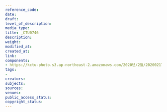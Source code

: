 ```yaml
---
reference_code: 
date: 
draft: 
level_of_description: 
media_type: 
title: _CTU0746
description: 
weight: 
modified_at: 
created_at: 
link: 
components:
- https://kctu-photo.s3.ap-northeast-2.amazonaws.com/2020년/2월/20200217_제70차+민주노총+정기대의원대회/_CTU0746.jpg
tags:
- 
creators: 
subjects: 
sources: 
venues: 
public_access_status: 
copyright_status: 
---
```


